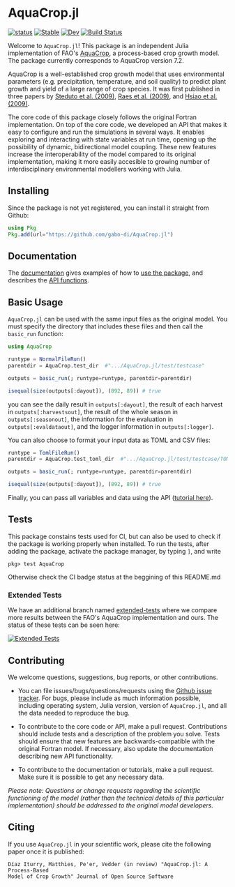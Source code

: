 # AquaCrop.jl

[![status](https://joss.theoj.org/papers/31c4de709e9417547f7f0455c7b6e773/status.svg)](https://joss.theoj.org/papers/31c4de709e9417547f7f0455c7b6e773)
[![Stable](https://img.shields.io/badge/docs-stable-blue.svg)](https://gabo-di.github.io/AquaCrop.jl/)
[![Dev](https://img.shields.io/badge/docs-dev-blue.svg)](https://gabo-di.github.io/AquaCrop.jl/dev/)
[![Build Status](https://github.com/gabo-di/AquaCrop.jl/actions/workflows/CI.yml/badge.svg?branch=main)](https://github.com/gabo-di/AquaCrop.jl/actions/workflows/CI.yml?query=branch%3Amain)


Welcome to `AquaCrop.jl`! This package is an independent Julia implementation of FAO's 
[AquaCrop](https://github.com/KUL-RSDA/AquaCrop/), a process-based crop growth model.
The package currently corresponds to AquaCrop version 7.2.

AquaCrop is a well-established crop growth model that uses environmental parameters
(e.g. precipitation, temperature, and soil quality) to predict plant growth and yield
of a large range of crop species. It was first published in three papers by
[Steduto et al. (2009)](https://doi.org/10.2134/agronj2008.0139s),
[Raes et al. (2009)](https://doi.org/10.2134/agronj2008.0140s), and
[Hsiao et al. (2009)](https://doi.org/10.2134/agronj2008.0218s). 

The core code of this package closely follows the original Fortran implementation. 
On top of the core code, we developed an API that makes it easy to configure and 
run the simulations in several ways. It enables exploring and interacting with 
state variables at run time, opening up the possibility of dynamic, bidirectional 
model coupling. These new features increase the interoperability of the model 
compared to its original implementation, making it more easily accesible to growing number of
interdisciplinary environmental modellers working with Julia.

## Installing

Since the package is not yet registered, you can install it straight from Github:

```julia
using Pkg
Pkg.add(url="https://github.com/gabo-di/AquaCrop.jl")
```

## Documentation

The [documentation](https://gabo-di.github.io/AquaCrop.jl/dev/) gives examples of how 
to [use the package](https://gabo-di.github.io/AquaCrop.jl/dev/userguide/), and 
describes the [API functions](https://gabo-di.github.io/AquaCrop.jl/dev/api/).

## Basic Usage

`AquaCrop.jl` can be used with the same input files as the original model. You must
specify the directory that includes these files and then call the `basic_run` function:

```julia
using AquaCrop

runtype = NormalFileRun()
parentdir = AquaCrop.test_dir  #".../AquaCrop.jl/test/testcase"

outputs = basic_run(; runtype=runtype, parentdir=parentdir)

isequal(size(outputs[:dayout]), (892, 89)) # true
```

you can see the daily result in `outputs[:dayout]`, 
the result of each harvest in `outputs[:harvestsout]`,
the result of the whole season in `outputs[:seasonout]`,
the information for the evaluation in `outputs[:evaldataout]`,
and the logger information in `outputs[:logger]`.

You can also choose to format your input data as TOML and CSV files:

```julia
runtype = TomlFileRun()
parentdir = AquaCrop.test_toml_dir  #".../AquaCrop.jl/test/testcase/TOML_FILES"

outputs = basic_run(; runtype=runtype, parentdir=parentdir)

isequal(size(outputs[:dayout]), (892, 89)) # true
```

Finally, you can pass all variables and data using the API
([tutorial here](https://gabo-di.github.io/AquaCrop.jl/dev/userguide/#Advanced-Run)).

## Tests

This package constains tests used for CI, but can also be used to check if the package is working properly when installed. To run the tests, after adding the package, activate the package manager, by typing `]`, and write
```
pkg> test AquaCrop
```
Otherwise check the CI badge status at the beggining of this README.md

### Extended Tests
We have an additional branch named [extended-tests](https://github.com/gabo-di/AquaCrop.jl/tree/extended-tests) where we compare more results between the FAO's AquaCrop implementation and ours. The status of these tests can be seen here: 

[![Extended Tests](https://github.com/gabo-di/AquaCrop.jl/actions/workflows/extended-tests.yml/badge.svg)](https://github.com/gabo-di/AquaCrop.jl/actions/workflows/extended-tests.yml?query=branch%3Amain)

## Contributing

We welcome questions, suggestions, bug reports, or other contributions.

- You can file issues/bugs/questions/requests using the 
[Github issue tracker](https://github.com/gabo-di/AquaCrop.jl/issues). 
For bugs, please include as much information possible, including operating system, 
Julia version, version of `AquaCrop.jl`, and all the data needed to reproduce the bug.

- To contribute to the core code or API, make a pull request. Contributions should 
include tests and a description of the problem you solve. Tests should ensure that 
new features are backwards-compatible with the original Fortran model. If necessary, 
also update the documentation describing new API functionality.

- To contribute to the documentation or tutorials, make a pull request. 
Make sure it is possible to get any necessary data.

*Please note: Questions or change requests regarding the scientific functioning 
of the model (rather than the technical details of this particular implementation) 
should be addressed to the original model developers.*


## Citing

If you use `AquaCrop.jl` in your scientific work, please cite the following paper 
once it is published:

	Díaz Iturry, Matthies, Pe'er, Vedder (in review) "AquaCrop.jl: A Process-Based 
	Model of Crop Growth" Journal of Open Source Software

